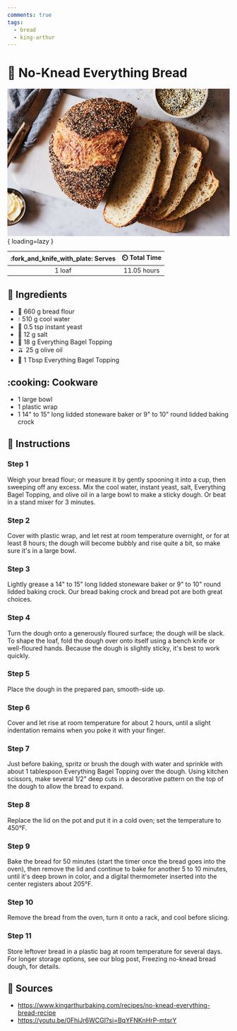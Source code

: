 ```yaml
---
comments: true
tags:
  - bread
  - king-arthur
---
```

# :bread: No-Knead Everything Bread

![No-Knead Everything Bread][1]{ loading=lazy }

| :fork_and_knife_with_plate: Serves | :timer_clock: Total Time |
|:----------------------------------:|:-----------------------: |
| 1 loaf | 11.05 hours |

## :salt: Ingredients

- :ear_of_rice: 660 g bread flour
- :droplet: 510 g cool water
- :microbe: 0.5 tsp instant yeast
- :salt: 12 g salt
- :bagel: 18 g Everything Bagel Topping
- :olive: 25 g olive oil
- :bagel: 1 Tbsp Everything Bagel Topping

## :cooking: Cookware

- 1 large bowl
- 1 plastic wrap
- 1 14" to 15" long lidded stoneware baker or 9" to 10" round lidded baking crock

## :pencil: Instructions

### Step 1

Weigh your bread flour; or measure it by gently spooning it into a cup, then sweeping off any excess. Mix the cool
water, instant yeast, salt, Everything Bagel Topping, and olive oil in a large bowl to make a sticky dough. Or beat in a
stand mixer for 3 minutes.

### Step 2

Cover with plastic wrap, and let rest at room temperature overnight, or for at least 8 hours; the dough will become
bubbly and rise quite a bit, so make sure it's in a large bowl.

### Step 3

Lightly grease a 14" to 15" long lidded stoneware baker or 9" to 10" round lidded baking crock. Our bread baking crock
and bread pot are both great choices.

### Step 4

Turn the dough onto a generously floured surface; the dough will be slack. To shape the loaf, fold the dough over onto
itself using a bench knife or well-floured hands. Because the dough is slightly sticky, it's best to work quickly.

### Step 5

Place the dough in the prepared pan, smooth-side up.

### Step 6

Cover and let rise at room temperature for about 2 hours, until a slight indentation remains when you poke it with your
finger.

### Step 7

Just before baking, spritz or brush the dough with water and sprinkle with about 1 tablespoon Everything Bagel Topping
over the dough. Using kitchen scissors, make several 1/2" deep cuts in a decorative pattern on the top of the dough to
allow the bread to expand.

### Step 8

Replace the lid on the pot and put it in a cold oven; set the temperature to 450°F.

### Step 9

Bake the bread for 50 minutes (start the timer once the bread goes into the oven), then remove the lid and continue to
bake for another 5 to 10 minutes, until it's deep brown in color, and a digital thermometer inserted into the center
registers about 205°F.

### Step 10

Remove the bread from the oven, turn it onto a rack, and cool before slicing.

### Step 11

Store leftover bread in a plastic bag at room temperature for several days. For longer storage options, see our blog
post, Freezing no-knead bread dough, for details.

## :link: Sources

- <https://www.kingarthurbaking.com/recipes/no-knead-everything-bread-recipe>
- <https://youtu.be/0FhiJr6WCGI?si=BqYFNKnHrP-mtsrY>

[1]: <../assets/images/no-knead-everything-bread.jpg>
